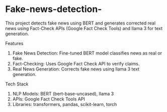 # Fake-news-detection-
This project detects fake news using BERT and generates corrected real news using Fact-Check APIs (Google Fact Check Tools) and llama 3 for text generation.

Features
1) Fake News Detection: Fine-tuned BERT model classifies news as real or fake.
2) Fact-Checking: Uses Google Fact Check API to verify claims.
3) Real News Generation: Corrects fake news using llama 3 text generation.

Tech Stack
1) NLP Models: BERT (bert-base-uncased), llama 3
2) APIs: Google Fact Check Tools API
3) Libraries: transformers, pandas, scikit-learn, torch
